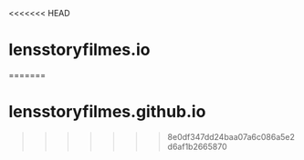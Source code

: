 <<<<<<< HEAD
# lensstoryfilmes.io
=======
# lensstoryfilmes.github.io
>>>>>>> 8e0df347dd24baa07a6c086a5e2d6af1b2665870
